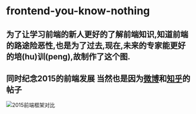 # frontend-you-know-nothing

## 为了让学习前端的新人更好的了解前端知识,知道前端的路途险恶性,也是为了过去,现在,未来的专家能更好的培(hu)训(peng),故制作了这个图.

## 同时纪念2015的前端发展 当然也是因为[微博](http://weibo.com/1659574154/Da3IExNYb?type=comment#_rnd1451401537184)和[知乎](https://www.zhihu.com/question/38924821)的帖子

![2015前端框架对比](https://pic2.zhimg.com/3e05e13e1e7eddff76fc898b2a1bdf55_r.png)